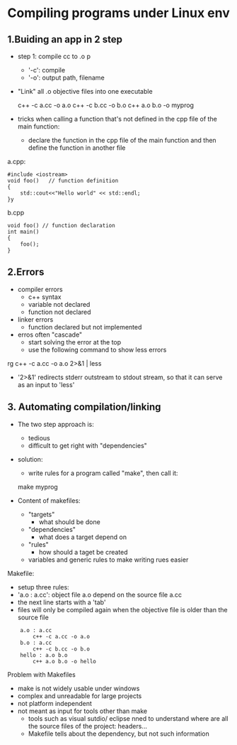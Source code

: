 # Compiling programs under Linux env

## 1.Buiding an app in 2 step

- step 1: compile cc to .o p
  - '-c': compile
  - '-o': output path, filename
- "Link" all .o objective files into one executable

    c++ -c a.cc -o a.o
    c++ -c b.cc -o b.o
    c++ a.o b.o -o myprog

- tricks when calling a function that's not defined in the cpp file of the main function:
  - declare the function in the cpp file of the main function and then define the function in another file


a.cpp:

    #include <iostream>
    void foo()   // function definition
    {
        std::cout<<"Hello world" << std::endl;
    }y

b.cpp

    void foo() // function declaration
    int main()
    {
        foo();
    }

## 2.Errors

- compiler errors
  - c++ syntax
  - variable not declared
  - function not declared
- linker errors
  - function declared but not implemented
- erros often "cascade"
  - start solving the error at the top
  - use the following command to show less errors

rg    c++ -c a.cc -o a.o 2>&1 | less
  - '2>&1' redirects stderr outstream to stdout stream, so that 
it can serve as an input to 'less'

## 3. Automating compilation/linking

- The two step approach is:
  - tedious
  - difficult to get right with "dependencies"
- solution:
  - write rules for a program called "make", then call it:
  
  make myprog

- Content of makefiles:
  - "targets"
    - what should be done
  - "dependencies"
    - what does a target depend on
  - "rules" 
    - how should a taget be created
  - variables and generic rules to make writing rues easier 

Makefile:
- setup three rules:
- 'a.o : a.cc': object file a.o depend on the source file a.cc
- the next line starts with a 'tab'
- files will only be compiled again when the objective file is older than the source file

```
    a.o : a.cc
        c++ -c a.cc -o a.o
    b.o : a.cc
        c++ -c b.cc -o b.o
    hello : a.o b.o
        c++ a.o b.o -o hello
```

Problem with Makefiles

- make is not widely usable under windows
- complex and unreadable for large projects
- not platform independent
- not meant as input for tools other than make
  - tools such as visual sutdio/ eclipse nned to understand where are all the source files of the project: headers...
  - Makefile tells about the dependency, but not such information 


